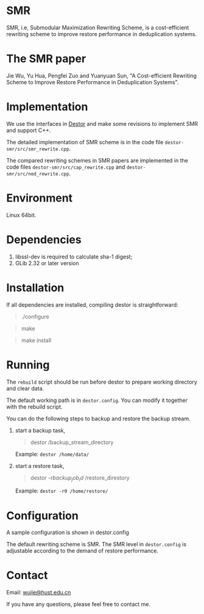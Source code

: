 # SMR

SMR, i.e, Submodular Maximization Rewriting Scheme, is a cost-efficient rewriting scheme to improve restore performance in deduplication systems.

# The SMR paper

Jie Wu, Yu Hua, Pengfei Zuo and Yuanyuan Sun, "A Cost-efficient Rewriting Scheme to Improve Restore Performance in Deduplication Systems".

# Implementation

We use the interfaces in [Destor](https://github.com/fomy/destor) and make some revisions to implement SMR and support C++. 

The detailed implementation of SMR scheme is in the code file `destor-smr/src/smr_rewrite.cpp`.

The compared rewriting schemes in SMR papers are implemented in the code files `destor-smr/src/cap_rewrite.cpp` and `destor-smr/src/ned_rewrite.cpp`.

# Environment

Linux 64bit.

# Dependencies

1. libssl-dev is required to calculate sha-1 digest;
2. GLib 2.32 or later version

# Installation

If all dependencies are installed, compiling destor is straightforward:

> ./configure

> make

> make install

# Running

The `rebuild` script should be run before destor to prepare working directory and clear data.

The default working path is in `destor.config`. You can modify it together with the rebuild script. 

You can do the following steps to backup and restore the backup stream.

1. start a backup task,

   > destor /backup_stream_directory

   Example: `destor /home/data/`

2. start a restore task,

   > destor -r$backup_job_id$ /restore_direstory

   Example: `destor -r0 /home/restore/ `

# Configuration

A sample configuration is shown in destor.config

The default rewriting scheme is SMR. The SMR level in `destor.config` is adjustable according to the demand of restore performance.

# Contact

Email: wujie@hust.edu.cn

If you have any questions, please feel free to contact me.

